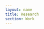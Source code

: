 ```yaml
---
layout: name
title: Research
section: Work
---
```


<!--<img class='inset right' src='/images/meitsi2006.jpg' title='Leo Lahti' alt='Photo of Leo Lahti' width='120px' />-->

